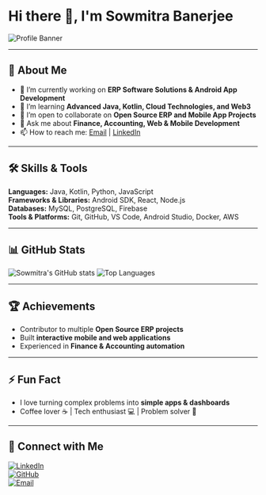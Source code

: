 # Hi there 👋, I'm Sowmitra Banerjee

![Profile Banner](https://via.placeholder.com/1000x200.png?text=Welcome+to+My+GitHub+Profile)

---

## 🌟 About Me
- 🔭 I’m currently working on **ERP Software Solutions & Android App Development**  
- 🌱 I’m learning **Advanced Java, Kotlin, Cloud Technologies, and Web3**  
- 👯 I’m open to collaborate on **Open Source ERP and Mobile App Projects**  
- 💬 Ask me about **Finance, Accounting, Web & Mobile Development**  
- 📫 How to reach me: [Email](mailto:sowmitra@example.com) | [LinkedIn](https://www.linkedin.com/in/sowmitrabanerjee)

---

## 🛠️ Skills & Tools
**Languages:** Java, Kotlin, Python, JavaScript  
**Frameworks & Libraries:** Android SDK, React, Node.js  
**Databases:** MySQL, PostgreSQL, Firebase  
**Tools & Platforms:** Git, GitHub, VS Code, Android Studio, Docker, AWS  

---

## 📊 GitHub Stats
![Sowmitra's GitHub stats](https://github-readme-stats.vercel.app/api?username=sowmitra8&show_icons=true&theme=radical)
![Top Languages](https://github-readme-stats.vercel.app/api/top-langs/?username=sowmitra8&layout=compact&theme=radical)

---

## 🏆 Achievements
- Contributor to multiple **Open Source ERP projects**  
- Built **interactive mobile and web applications**  
- Experienced in **Finance & Accounting automation**

---

## ⚡ Fun Fact
- I love turning complex problems into **simple apps & dashboards**  
- Coffee lover ☕ | Tech enthusiast 💻 | Problem solver 🧩

---

## 📌 Connect with Me
[![LinkedIn](https://img.shields.io/badge/LinkedIn-Sowmitra-blue?style=for-the-badge&logo=linkedin)](https://www.linkedin.com/in/sowmitrabanerjee)  
[![GitHub](https://img.shields.io/badge/GitHub-Sowmitra-black?style=for-the-badge&logo=github)](https://github.com/SowmitraBanerjee)  
[![Email](https://img.shields.io/badge/Email-sowmitra@example.com-red?style=for-the-badge&logo=gmail)](mailto:sowmitra@example.com)
